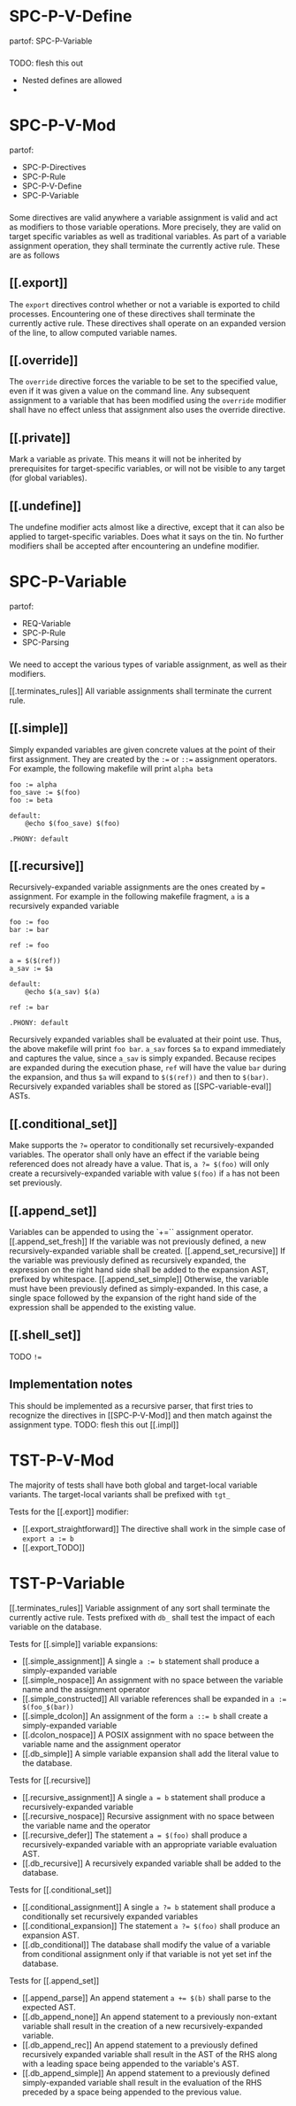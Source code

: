 # SPC-P-V-Define
partof: SPC-P-Variable
###

TODO: flesh this out
  - Nested defines are allowed
  -


# SPC-P-V-Mod
partof:
- SPC-P-Directives
- SPC-P-Rule
- SPC-P-V-Define
- SPC-P-Variable
###
Some directives are valid anywhere a variable assignment is valid
and act as modifiers to those variable operations.
More precisely,
they are valid on target specific variables
as well as traditional variables.
As part of a variable assignment operation,
they shall terminate the currently active rule.
These are as follows

## [[.export]]
The `export` directives
control whether or not a variable is
exported to child processes.
Encountering one of these directives shall
terminate the currently active rule.
These directives shall operate on an expanded version
of the line,
to allow computed variable names.

## [[.override]]
The `override` directive
forces the variable to be set to
the specified value,
even if it was given a value on the command line.
Any subsequent assignment to a variable
that has been modified using the `override` modifier
shall have no effect unless that assignment also
uses the override directive.

## [[.private]]
Mark a variable as private.
This means it will not be inherited by prerequisites
for target-specific variables,
or will not be visible to any target
(for global variables).

## [[.undefine]]
The undefine modifier acts almost like a directive,
except that it can also be applied to target-specific
variables.
Does what it says on the tin.
No further modifiers shall be accepted after
encountering an undefine modifier.


# SPC-P-Variable
partof:
- REQ-Variable
- SPC-P-Rule
- SPC-Parsing
###
We need to accept the various types of variable assignment,
as well as their modifiers.

[[.terminates_rules]] All variable assignments shall
terminate the current rule.

## [[.simple]]
Simply expanded variables are given concrete values at the point of
their first assignment.
They are created by the `:=` or `::=` assignment operators.
For example, the following makefile will print `alpha beta`

```make
foo := alpha
foo_save := $(foo)
foo := beta

default:
    @echo $(foo_save) $(foo)
     
.PHONY: default
```

## [[.recursive]]
Recursively-expanded variable assignments are the ones created by
`=` assignment.
For example in the following makefile fragment,
`a` is a recursively expanded variable

```make
foo := foo
bar := bar

ref := foo

a = $($(ref))
a_sav := $a

default:
    @echo $(a_sav) $(a)

ref := bar

.PHONY: default

```
Recursively expanded variables
shall be evaluated at their point use.
Thus,
the above makefile
will print `foo bar`.
`a_sav` forces `$a` to expand immediately and captures the value,
since `a_sav` is simply expanded.
Because recipes are expanded during the execution phase,
`ref` will have the value `bar` during the expansion,
and thus `$a` will expand to `$($(ref))` and then to `$(bar)`.
Recursively expanded variables shall be stored as
[[SPC-variable-eval]] ASTs.

## [[.conditional_set]]
Make supports the `?=` operator
to conditionally set recursively-expanded variables.
The operator shall only have an effect if the variable being referenced 
does not already have a value.
That is, `a ?= $(foo)` will
only create a recursively-expanded variable with value `$(foo)`
if `a` has not been set previously.

## [[.append_set]]
Variables can be appended to using
the `+=`` assignment operator.
[[.append_set_fresh]]
If the variable was not previously defined,
a new recursively-expanded variable shall be created.
[[.append_set_recursive]]
If the variable was previously defined as recursively expanded,
the expression on the right hand side shall be added to the
expansion AST, prefixed by whitespace.
[[.append_set_simple]]
Otherwise, the variable must have been previously defined as
simply-expanded.
In this case,
a single space followed by the expansion of the right hand
side of the expression shall be appended to the existing value.

## [[.shell_set]]
TODO `!=`

## Implementation notes
This should be implemented as a recursive parser,
that first tries to recognize the directives
in [[SPC-P-V-Mod]] and then match against the assignment type.
TODO: flesh this out [[.impl]]


# TST-P-V-Mod
The majority of tests shall have
both global and target-local variable
variants.
The target-local variants shall be prefixed with `tgt_`

Tests for the [[.export]] modifier:
 - [[.export_straightforward]] The directive shall
   work in the simple case of `export a := b`
 - [[.export_TODO]]


# TST-P-Variable
[[.terminates_rules]] Variable assignment of any sort shall
terminate the currently active rule.
Tests prefixed with `db_` shall test
the impact of each variable on the database.

Tests for [[.simple]] variable expansions:
  - [[.simple_assignment]] A single `a := b` statement shall
    produce a simply-expanded variable
  - [[.simple_nospace]] An assignment with no space between the variable name
    and the assignment operator
  - [[.simple_constructed]] All variable references shall
    be expanded in `a := $(foo_$(bar))`
  - [[.simple_dcolon]] An assignment of the form `a ::= b` shall
    create a simply-expanded variable
  - [[.dcolon_nospace]] A POSIX assignment with no space between the variable name
    and the assignment operator
  - [[.db_simple]] A simple variable expansion shall
    add the literal value to the database.
  
Tests for [[.recursive]]
  - [[.recursive_assignment]] A single `a = b` statement 
    shall produce a recursively-expanded variable
  - [[.recursive_nospace]] Recursive assignment with no space between the
    variable name and the operator
  - [[.recursive_defer]] The statement `a = $(foo)` shall
    produce a recursively-expanded variable with
    an appropriate variable evaluation AST.
  - [[.db_recursive]] A recursively expanded variable
    shall be added to the database.

Tests for [[.conditional_set]]
  - [[.conditional_assignment]] A single `a ?= b` statement shall
    produce a conditionally set recursively expanded variables
  - [[.conditional_expansion]] The statement `a ?= $(foo)` shall
    produce an expansion AST.
  - [[.db_conditional]] The database shall modify the value of
    a variable from conditional assignment
    only if that variable is not yet set inf the database.

Tests for [[.append_set]]
  - [[.append_parse]] An append statement `a += $(b)`
    shall parse to the expected AST.
  - [[.db_append_none]] An append statement to
    a previously non-extant variable shall
    result in the creation of a new recursively-expanded variable.
  - [[.db_append_rec]] An append statement to
    a previously defined recursively expanded variable shall result in
    the AST of the RHS along with a leading space being appended to
    the variable's AST.
  - [[.db_append_simple]] An append statement to
    a previously defined simply-expanded variable shall
    result in the evaluation of the RHS preceded by a space
    being appended to the previous value.
